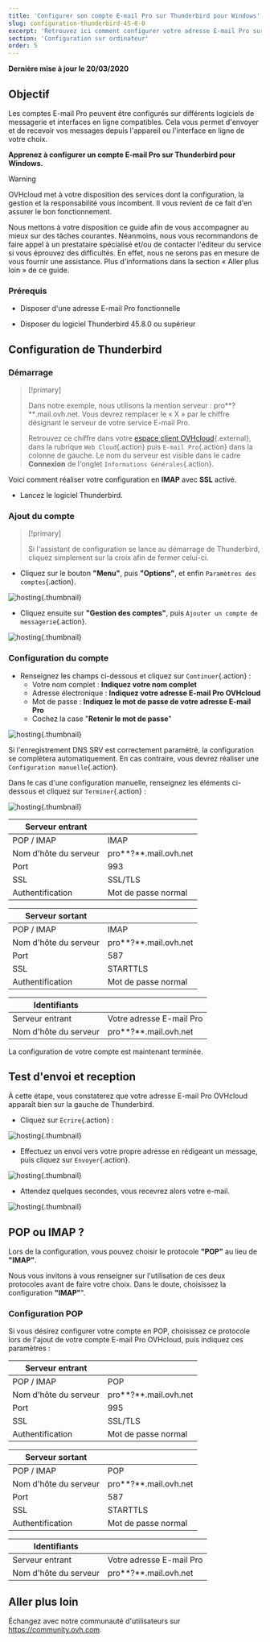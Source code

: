 ```yaml
---
title: 'Configurer son compte E-mail Pro sur Thunderbird pour Windows'
slug: configuration-thunderbird-45-8-0
excerpt: 'Retrouvez ici comment configurer votre adresse E-mail Pro sur Thunderbird 45.8.0'
section: 'Configuration sur ordinateur'
order: 5
---
```


**Dernière mise à jour le 20/03/2020**

## Objectif

Les comptes E-mail Pro peuvent être configurés sur différents logiciels de messagerie et interfaces en ligne compatibles. Cela vous permet d'envoyer et de recevoir vos messages depuis l'appareil ou l'interface en ligne de votre choix.

**Apprenez à configurer un compte E-mail Pro sur Thunderbird pour Windows.**

> [!warning]
>
> OVHcloud met à votre disposition des services dont la configuration, la gestion et la responsabilité vous incombent. Il vous revient de ce fait d'en assurer le bon fonctionnement.
> 
> Nous mettons à votre disposition ce guide afin de vous accompagner au mieux sur des tâches courantes. Néanmoins, nous vous recommandons de faire appel à un prestataire spécialisé et/ou de contacter l'éditeur du service si vous éprouvez des difficultés. En effet, nous ne serons pas en mesure de vous fournir une assistance. Plus d'informations dans la section « Aller plus loin » de ce guide.
> 

### Prérequis

- Disposer d'une adresse E-mail Pro fonctionnelle

- Disposer du logiciel Thunderbird 45.8.0 ou supérieur

## Configuration de Thunderbird

### Démarrage

> [!primary]
>
> Dans notre exemple, nous utilisons la mention serveur : pro**?**.mail.ovh.net. Vous devrez remplacer le « X » par le chiffre désignant le serveur de votre service E-mail Pro.
> 
> Retrouvez ce chiffre dans votre [espace client OVHcloud](https://www.ovh.com/auth/?action=gotomanager){.external}, dans la rubrique `Web Cloud`{.action} puis `E-mail Pro`{.action}
> dans la colonne de gauche. Le nom du serveur est visible dans le cadre **Connexion** de l'onglet `Informations Générales`{.action}.
> 

Voici comment réaliser votre configuration en **IMAP** avec **SSL** activé.

- Lancez le logiciel Thunderbird.

### Ajout du compte

> [!primary]
>
> Si l'assistant de configuration se lance au démarrage de Thunderbird, cliquez simplement sur la croix afin de fermer celui-ci.
> 

- Cliquez sur le bouton **"Menu"**, puis **"Options"**, et enfin `Paramètres des comptes`{.action}.

![hosting](images/1a.png){.thumbnail}

- Cliquez ensuite sur **"Gestion des comptes"**, puis `Ajouter un compte de messagerie`{.action}.

![hosting](images/1b.png){.thumbnail}

### Configuration du compte

- Renseignez les champs ci-dessous et cliquez sur `Continuer`{.action} :
    - Votre nom complet : **Indiquez votre nom complet**
    - Adresse électronique : **Indiquez votre adresse E-mail Pro OVHcloud**
    - Mot de passe : **Indiquez le mot de passe de votre adresse E-mail Pro**
    - Cochez la case "**Retenir le mot de passe**"

![hosting](images/2.png){.thumbnail}

Si l'enregistrement DNS SRV est correctement paramétré, la configuration se complètera automatiquement. En cas contraire, vous devrez réaliser une  `Configuration manuelle`{.action}.

Dans le cas d'une configuration manuelle, renseignez les éléments ci-dessous et cliquez sur `Terminer`{.action} :

![hosting](images/5.png){.thumbnail}

|Serveur entrant||
|---|---|
|POP / IMAP|IMAP|
|Nom d'hôte du serveur|pro**?**.mail.ovh.net|
|Port|993|
|SSL|SSL/TLS|
|Authentification|Mot de passe normal|

|Serveur sortant||
|---|---|
|POP / IMAP|IMAP|
|Nom d'hôte du serveur|pro**?**.mail.ovh.net|
|Port|587|
|SSL|STARTTLS|
|Authentification|Mot de passe normal|

|Identifiants||
|---|---|
|Serveur entrant|Votre adresse E-mail Pro|
|Nom d'hôte du serveur|pro**?**.mail.ovh.net|

La configuration de votre compte est maintenant terminée.


## Test d'envoi et reception
À cette étape, vous constaterez que votre adresse E-mail Pro OVHcloud apparaît bien sur la gauche de Thunderbird.

- Cliquez sur `Écrire`{.action} :

![hosting](images/6.png){.thumbnail}

- Effectuez un envoi vers votre propre adresse en rédigeant un message, puis cliquez sur `Envoyer`{.action}.

![hosting](images/7.png){.thumbnail}

- Attendez quelques secondes, vous recevrez alors votre e-mail.

![hosting](images/8.png){.thumbnail}

## POP ou IMAP ?
Lors de la configuration, vous pouvez choisir le protocole **"POP"** au lieu de **"IMAP"**.

Nous vous invitons à vous renseigner sur l'utilisation de ces deux protocoles avant de faire votre choix. Dans le doute, choisissez la configuration **"IMAP"**".

### Configuration POP
Si vous désirez configurer votre compte en POP, choisissez ce protocole lors de l'ajout de votre compte E-mail Pro OVHcloud, puis indiquez ces paramètres :

|Serveur entrant||
|---|---|
|POP / IMAP|POP|
|Nom d'hôte du serveur|pro**?**.mail.ovh.net|
|Port|995|
|SSL|SSL/TLS|
|Authentification|Mot de passe normal|

|Serveur sortant||
|---|---|
|POP / IMAP|POP|
|Nom d'hôte du serveur|pro**?**.mail.ovh.net|
|Port|587|
|SSL|STARTTLS|
|Authentification|Mot de passe normal|

|Identifiants||
|---|---|
|Serveur entrant|Votre adresse E-mail Pro|
|Nom d'hôte du serveur|pro**?**.mail.ovh.net|


## Aller plus loin

Échangez avec notre communauté d'utilisateurs sur <https://community.ovh.com>.